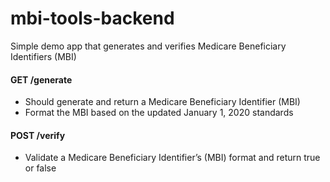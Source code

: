 # mbi-tools-backend

Simple demo app that generates and verifies Medicare Beneficiary Identifiers (MBI) 

#### GET /generate
- Should generate and return a Medicare Beneficiary Identifier (MBI)
- Format the MBI based on the updated January 1, 2020 standards

#### POST /verify
- Validate a Medicare Beneficiary Identifier’s (MBI) format and return true or false
